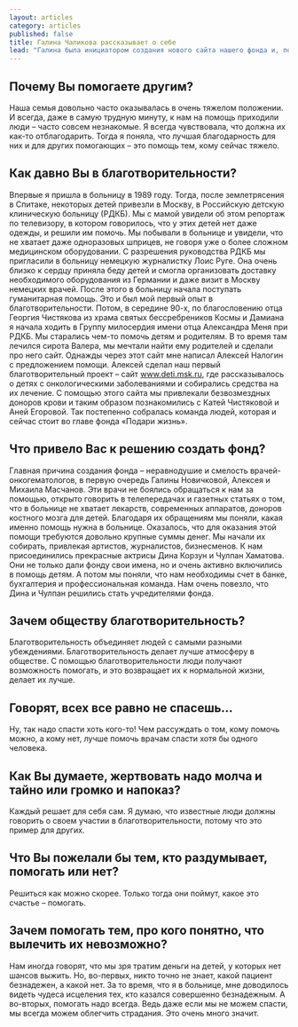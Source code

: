 ```yaml
---
layout: articles
category: articles
published: false
title: Галина Чаликова рассказывает о себе
lead: "Галина была инициатором создания нового сайта нашего фонда и, пока у нее были силы, курировала работу над ним. Это интервью она дала специально для этого сайта летом 2010 года, уже находясь на лечении в 62-й московской больнице."
---
```


## Почему Вы помогаете другим?

Наша семья довольно часто оказывалась в очень тяжелом положении. И всегда, даже в самую трудную минуту, к нам на помощь приходили люди – часто совсем незнакомые. Я всегда чувствовала, что должна их как-то отблагодарить. Тогда я поняла, что лучшая благодарность для них и для других помогающих – это помощь тем, кому сейчас тяжело.

## Как давно Вы в благотворительности?
Впервые я пришла в больницу в 1989 году. Тогда, после землетрясения в Спитаке, некоторых детей привезли в Москву, в Российскую детскую клиническую больницу (РДКБ). Мы с мамой увидели об этом репортаж по телевизору, в котором говорилось, что у этих детей нет даже одежды, и решили им помочь. Мы побывали в больнице и увидели, что не хватает даже одноразовых шприцев, не говоря уже о более сложном медицинском оборудовании. С разрешения руководства РДКБ мы пригласили в больницу немецкую журналистку Лоис Руге. Она очень близко к сердцу приняла беду детей и смогла организовать доставку необходимого оборудования из Германии и даже визит в Москву немецких врачей. После этого в больницу начала поступать гуманитарная помощь. Это и был мой первый опыт в благотворительности. Потом, в середине 90-х, по благословению отца Георгия Чистякова из храма святых бессребреников Космы и Дамиана я начала ходить в Группу милосердия имени отца Александра Меня при РДКБ. Мы старались чем-то помочь детям и родителям. В то время там лечился сирота Валера, мы мечтали найти ему родителей и сделали про него сайт. Однажды через этот сайт мне написал Алексей Налогин с предложением помощи. Алексей сделал наш первый благотворительный проект – сайт www.deti.msk.ru, где рассказывалось о детях с онкологическими заболеваниями и собирались средства на их лечение. С помощью этого сайта мы привлекали безвозмездных доноров крови и таким образом познакомились с Катей Чистяковой и Аней Егоровой. Так постепенно собралась команда людей, которая и сейчас стоит во главе фонда «Подари жизнь».

## Что привело Вас к решению создать фонд?
Главная причина создания фонда – неравнодушие и смелость врачей-онкогематологов, в первую очередь Галины Новичковой, Алексея и Михаила Масчанов. Эти врачи не боялись обращаться к нам за помощью, открыто говорить в телепередачах и газетных статьях о том, что в больнице не хватает лекарств, современных аппаратов, доноров костного мозга для детей. Благодаря их обращениям мы поняли, какая именно помощь нужна в больнице. Оказалось, что для оказания этой помощи требуются довольно крупные суммы денег. Мы начали их собирать, привлекая артистов, журналистов, бизнесменов. К нам присоединились прекрасные актрисы Дина Корзун и Чулпан Хаматова. Они не только дали фонду свои имена, но и очень активно включились в помощь детям. А потом мы поняли, что нам необходимы счет в банке, бухгалтерия и профессиональная команда. Нам очень повезло, что Дина и Чулпан решились стать учредителями фонда.

## Зачем обществу благотворительность?

Благотворительность объединяет людей с самыми разными убеждениями. Благотворительность делает лучше атмосферу в обществе. С помощью благотворительности люди получают возможность помогать, и это возвращает их к нормальной жизни, делает их лучше.

## Говорят, всех все равно не спасешь…
Ну, так надо спасти хоть кого-то! Чем рассуждать о том, кому помочь можно, а кому нет, лучше помочь врачам спасти хотя бы одного человека.

## Как Вы думаете, жертвовать надо молча и тайно или громко и напоказ?
Каждый решает для себя сам. Я думаю, что известные люди должны говорить о своем участии в благотворительности, потому что это пример для других.

## Что Вы пожелали бы тем, кто раздумывает, помогать или нет?
Решиться как можно скорее. Только тогда они поймут, какое это счастье – помогать.

## Зачем помогать тем, про кого понятно, что вылечить их невозможно?
Нам иногда говорят, что мы зря тратим деньги на детей, у которых нет шансов выжить. Но, во-первых, никто точно не знает, какой пациент безнадежен, а какой нет. За то время, что я в больнице, мне доводилось видеть чудеса исцеления тех, кто казался совершенно безнадежным. А во-вторых, помогать надо всегда. Ведь даже если мы не можем спасти, мы всегда можем облегчить страдания. Это очень много значит.
